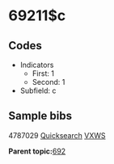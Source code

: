 # 69211$c

## Codes

-   Indicators
    -   First: 1
    -   Second: 1
-   Subfield: c

## Sample bibs

4787029 [Quicksearch](https://search.library.yale.edu/catalog/4787029) [VXWS](http://prodorbis.library.yale.edu:7014/vxws/GetHoldingsService?bibId=4787029)

**Parent topic:**[692](../../tags/692/692.md)

